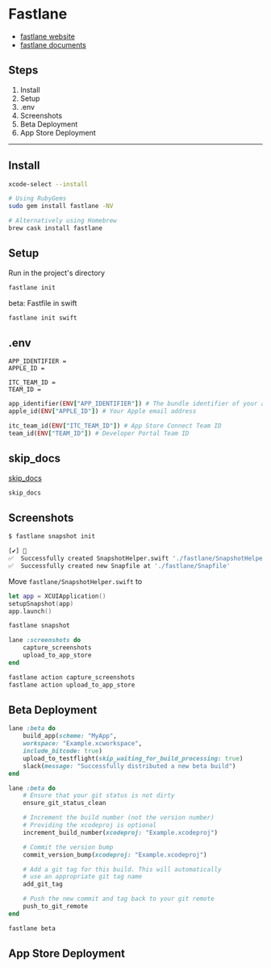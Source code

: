 #  Fastlane

- [fastlane website](https://fastlane.tools)
- [fastlane documents](https://docs.fastlane.tools)

## Steps

1. Install
1. Setup
1. .env
1. Screenshots
1. Beta Deployment
1. App Store Deployment

---

## Install

```bash
xcode-select --install
```

```bash
# Using RubyGems
sudo gem install fastlane -NV

# Alternatively using Homebrew
brew cask install fastlane
```

## Setup

Run in the project's directory

```bash
fastlane init
```

beta: Fastfile in swift
```bash
fastlane init swift
```

## .env

```text
APP_IDENTIFIER = 
APPLE_ID = 

ITC_TEAM_ID = 
TEAM_ID = 
```

```ruby
app_identifier(ENV["APP_IDENTIFIER"]) # The bundle identifier of your app
apple_id(ENV["APPLE_ID"]) # Your Apple email address

itc_team_id(ENV["ITC_TEAM_ID"]) # App Store Connect Team ID
team_id(ENV["TEAM_ID"]) # Developer Portal Team ID
```

## skip_docs

[skip_docs](https://docs.fastlane.tools/actions/skip_docs/)

```ruby
skip_docs
```

## Screenshots

```bash
$ fastlane snapshot init

[✔] 🚀 
✅  Successfully created SnapshotHelper.swift './fastlane/SnapshotHelper.swift'
✅  Successfully created new Snapfile at './fastlane/Snapfile'
```

Move `fastlane/SnapshotHelper.swift` to 

```swift
let app = XCUIApplication()
setupSnapshot(app)
app.launch()
```

```bash
fastlane snapshot
```

```ruby
lane :screenshots do
    capture_screenshots
    upload_to_app_store
end
```

```bash
fastlane action capture_screenshots
fastlane action upload_to_app_store
```

## Beta Deployment

```ruby
lane :beta do
    build_app(scheme: "MyApp",
    workspace: "Example.xcworkspace",
    include_bitcode: true)
    upload_to_testflight(skip_waiting_for_build_processing: true)
    slack(message: "Successfully distributed a new beta build")
end
```

```ruby
lane :beta do
    # Ensure that your git status is not dirty
    ensure_git_status_clean

    # Increment the build number (not the version number)
    # Providing the xcodeproj is optional
    increment_build_number(xcodeproj: "Example.xcodeproj")

    # Commit the version bump
    commit_version_bump(xcodeproj: "Example.xcodeproj")

    # Add a git tag for this build. This will automatically
    # use an appropriate git tag name
    add_git_tag

    # Push the new commit and tag back to your git remote
    push_to_git_remote
end
```

```bash
fastlane beta
```

## App Store Deployment
